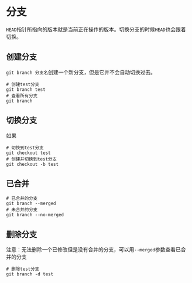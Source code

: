 # 分支

`HEAD`指针所指向的版本就是当前正在操作的版本。切换分支的时候`HEAD`也会跟着切换。

## 创建分支

`git branch 分支名`创建一个新分支，但是它并不会自动切换过去。

```shell
# 创建test分支
git branch test
# 查看所有分支
git branch
```

## 切换分支

如果

```shell
# 切换到test分支
git checkout test
# 创建并切换到test分支
git checkout -b test
```

## 已合并

```shell
# 已合并的分支
git branch --merged
# 未合并的分支
git branch --no-merged
```

## 删除分支

注意：无法删除一个已修改但是没有合并的分支，可以用`--merged`参数查看已合并的分支

```shell
# 删除test分支
git branch -d test
```
